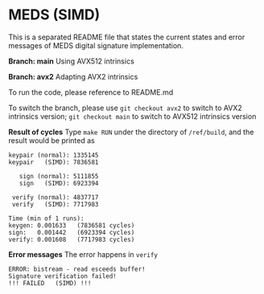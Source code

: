 # MEDS (SIMD)

This is a separated README file that states the current states and error messages of MEDS digital signature implementation.

**Branch: main**
Using AVX512 intrinsics

**Branch: avx2**
Adapting AVX2 intrinsics

To run the code, please reference to README.md

To switch the branch, please use `git checkout avx2` to switch to AVX2 intrinsics version; `git checkout main` to switch to AVX512 intrinsics version

**Result of cycles**
Type `make RUN` under the directory of `/ref/build`, and the result would be printed as

```
keypair (normal): 1335145
keypair   (SIMD): 7836581

   sign (normal): 5111855
   sign   (SIMD): 6923394

 verify (normal): 4837717
 verify   (SIMD): 7717983

Time (min of 1 runs):
keygen: 0.001633   (7836581 cycles)
sign:   0.001442   (6923394 cycles)
verify: 0.001608   (7717983 cycles)
```

**Error messages**
The error happens in `verify`

```
ERROR: bistream - read esceeds buffer!
Signature verification failed!
!!! FAILED   (SIMD) !!!
```
